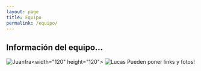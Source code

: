 ```yaml
---
layout: page
title: Equipo
permalink: /equipo/
---
```


## Información del equipo...

![Juanfra](/assets/Juanfra.jpg)<width="120" height="120">
![Lucas](/assets/Lucas.jpg)
Pueden poner links y fotos!
